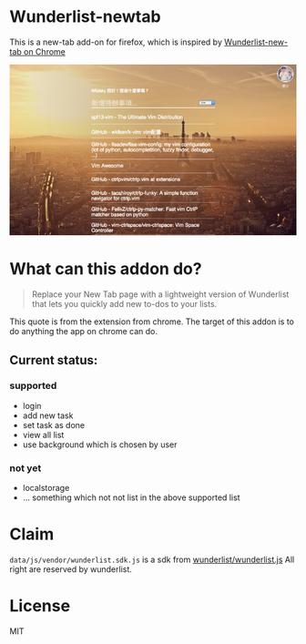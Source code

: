 # Wunderlist-newtab

This is a new-tab add-on for firefox, which is inspired by [Wunderlist-new-tab on Chrome](https://chrome.google.com/webstore/detail/wunderlist-new-tab/fgikemaeelgbhjnhnnahcpkjpafaeion)

![screenshot](/screenshot.png)

# What can this addon do?

> Replace your New Tab page with a lightweight version of Wunderlist that lets
> you quickly add new to-dos to your lists.

This quote is from the extension from chrome. The target of this addon is to do
anything the app on chrome can do.

## Current status:

### supported
- login
- add new task
- set task as done
- view all list
- use background which is chosen by user

### not yet
- localstorage
- ... something which not not list in the above supported list

# Claim

`data/js/vendor/wunderlist.sdk.js` is a sdk from [wunderlist/wunderlist.js](https://github.com/wunderlist/wunderlist.js)
All right are reserved by wunderlist.

# License

MIT
